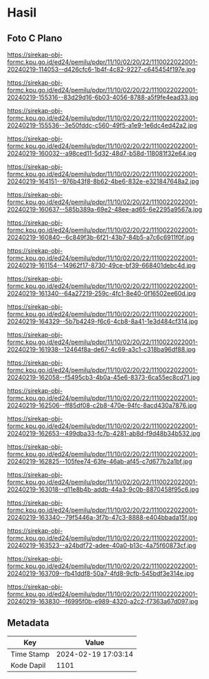 # Hasil

## Foto C Plano

https://sirekap-obj-formc.kpu.go.id/ed24/pemilu/pdpr/11/10/02/20/22/1110022022001-20240219-114053--d426cfc6-1b4f-4c82-9227-c645454f197e.jpg

https://sirekap-obj-formc.kpu.go.id/ed24/pemilu/pdpr/11/10/02/20/22/1110022022001-20240219-155316--83d29d16-6b03-4056-8788-a5f9fe4ead33.jpg

https://sirekap-obj-formc.kpu.go.id/ed24/pemilu/pdpr/11/10/02/20/22/1110022022001-20240219-155536--3e50fddc-c560-49f5-a1e9-1e6dc4ed42a2.jpg

https://sirekap-obj-formc.kpu.go.id/ed24/pemilu/pdpr/11/10/02/20/22/1110022022001-20240219-160032--a98ced11-5d32-48d7-b58d-118081f32e64.jpg

https://sirekap-obj-formc.kpu.go.id/ed24/pemilu/pdpr/11/10/02/20/22/1110022022001-20240219-164151--976b43f8-8b62-4be6-832e-e321847648a2.jpg

https://sirekap-obj-formc.kpu.go.id/ed24/pemilu/pdpr/11/10/02/20/22/1110022022001-20240219-160637--585b389a-69e2-48ee-ad65-6e2295a9567a.jpg

https://sirekap-obj-formc.kpu.go.id/ed24/pemilu/pdpr/11/10/02/20/22/1110022022001-20240219-160840--6c849f3b-6f21-43b7-84b5-a7c6c6911f0f.jpg

https://sirekap-obj-formc.kpu.go.id/ed24/pemilu/pdpr/11/10/02/20/22/1110022022001-20240219-161154--14962f17-8730-49ce-bf39-668401debc4d.jpg

https://sirekap-obj-formc.kpu.go.id/ed24/pemilu/pdpr/11/10/02/20/22/1110022022001-20240219-161340--64a27219-259c-4fc1-8e40-0f16502ee60d.jpg

https://sirekap-obj-formc.kpu.go.id/ed24/pemilu/pdpr/11/10/02/20/22/1110022022001-20240219-164329--5b7b4249-f6c6-4cb8-8a41-1e3d484cf314.jpg

https://sirekap-obj-formc.kpu.go.id/ed24/pemilu/pdpr/11/10/02/20/22/1110022022001-20240219-161938--12464f8a-de67-4c69-a3c1-c318ba96df88.jpg

https://sirekap-obj-formc.kpu.go.id/ed24/pemilu/pdpr/11/10/02/20/22/1110022022001-20240219-162058--f5495cb3-4b0a-45e6-8373-6ca55ec8cd71.jpg

https://sirekap-obj-formc.kpu.go.id/ed24/pemilu/pdpr/11/10/02/20/22/1110022022001-20240219-162506--ff85df08-c2b8-470e-94fc-8acd430a7876.jpg

https://sirekap-obj-formc.kpu.go.id/ed24/pemilu/pdpr/11/10/02/20/22/1110022022001-20240219-162653--499dba33-fc7b-4281-ab8d-f9d48b34b532.jpg

https://sirekap-obj-formc.kpu.go.id/ed24/pemilu/pdpr/11/10/02/20/22/1110022022001-20240219-162825--105fee74-63fe-46ab-af45-c7d677b2a1bf.jpg

https://sirekap-obj-formc.kpu.go.id/ed24/pemilu/pdpr/11/10/02/20/22/1110022022001-20240219-163018--d11e8b4b-addb-44a3-9c0b-8870458f95c6.jpg

https://sirekap-obj-formc.kpu.go.id/ed24/pemilu/pdpr/11/10/02/20/22/1110022022001-20240219-163340--79f5446a-3f7b-47c3-8888-e404bbada15f.jpg

https://sirekap-obj-formc.kpu.go.id/ed24/pemilu/pdpr/11/10/02/20/22/1110022022001-20240219-163523--a24bdf72-adee-40a0-b13c-4a75f60873cf.jpg

https://sirekap-obj-formc.kpu.go.id/ed24/pemilu/pdpr/11/10/02/20/22/1110022022001-20240219-163709--fb41ddf8-50a7-4fd8-9cfb-545bdf3e314e.jpg

https://sirekap-obj-formc.kpu.go.id/ed24/pemilu/pdpr/11/10/02/20/22/1110022022001-20240219-163830--f6995f0b-e989-4320-a2c2-f7363a67d097.jpg


## Metadata

| Key        | Value               |
| ---------- | ------------------- |
| Time Stamp | 2024-02-19 17:03:14 |
| Kode Dapil | 1101                |



